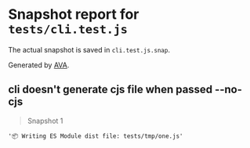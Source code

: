 # Snapshot report for `tests/cli.test.js`

The actual snapshot is saved in `cli.test.js.snap`.

Generated by [AVA](https://ava.li).

## cli doesn't generate cjs file when passed --no-cjs

> Snapshot 1

    '📦 Writing ES Module dist file: tests/tmp/one.js'
